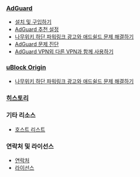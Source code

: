 ### [AdGuard](https://github.com/List-KR/List-KR/wiki/AdGuard-메인)
- [설치 및 구입하기](https://github.com/List-KR/List-KR/wiki/AdGuard-설치)
- [AdGuard 추천 설정](https://github.com/List-KR/List-KR/wiki/AdGuard-추천-설정)
- [나무위키 하단 파워링크 광고와 애드쉴드 문제 해결하기](https://github.com/List-KR/List-KR/wiki/유저스크립트-설치-(AdGuard))
- [AdGuard 문제 진단](https://github.com/List-KR/List-KR/wiki/알려진-AdGuard-문제)
- [AdGuard VPN외 다른 VPN과 함께 사용하기](https://github.com/List-KR/List-KR/wiki/AdGuard-VPN-%EC%99%B8-%EB%8B%A4%EB%A5%B8-VPN-%EC%84%9C%EB%B9%84%EC%8A%A4-%EC%82%AC%EC%9A%A9%ED%95%98%EA%B8%B0)

### [uBlock Origin](https://github.com/List-KR/List-KR/wiki/uBO-메인)
- [나무위키 하단 파워링크 광고와 애드쉴드 문제 해결하기](https://github.com/List-KR/List-KR/wiki/유저스크립트-설치-(uBO))

### [히스토리](https://github.com/List-KR/List-KR/wiki/히스토리-메인)

### 기타 리소스
 - [호스트 리스트](https://github.com/List-KR/List-KR/wiki/호스트-리스트)

### 연락처 및 라이선스
  - [연락처](https://github.com/List-KR/List-KR/wiki/contacts)
  - [라이선스](https://github.com/List-KR/List-KR/wiki/LICENSE)
